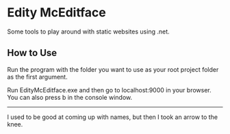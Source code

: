 # Edity McEditface
Some tools to play around with static websites using .net.

## How to Use
Run the program with the folder you want to use as your root project
folder as the first argument.

Run EdityMcEditface.exe and then go to localhost:9000 in your browser.
You can also press b in the console window.

----------------------------------

I used to be good at coming up with names, but then I took an arrow to the knee.